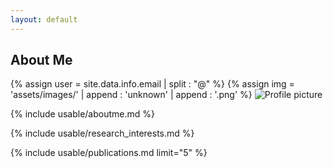 ```yaml
---
layout: default
---
```


## About Me
{% assign user = site.data.info.email | split : "@" %}
{% assign img = 'assets/images/' | append : 'unknown' | append : '.png' %}
<img id="profile-picture" class="profile-picture" src="{{img}}" alt="Profile picture">

{% include usable/aboutme.md %}

{% include usable/research_interests.md %}


{% include usable/publications.md limit="5" %}


